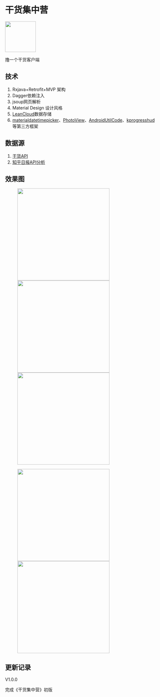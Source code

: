 # 干货集中营

<img src="https://github.com/lichenming0516/GankAndroid/blob/master/img/ic_launcher.png?raw=true" width="100" />

撸一个干货客户端

## 技术

1. Rxjava+Retrofit+MVP 架构
2. Dagger依赖注入
3. jsoup网页解析
4. Material Design 设计风格
5. [LeanCloud](https://leancloud.cn/)数据存储
6. [materialdatetimepicker](https://github.com/wdullaer/MaterialDateTimePicker)、[PhotoView](https://github.com/chrisbanes/PhotoView)、[AndroidUtilCode](https://github.com/Blankj/AndroidUtilCode)、[kprogresshud](https://github.com/Kaopiz/KProgressHUD) 等第三方框架


## 数据源

1. [干货API](http://gank.io/api)
2. [知乎日报API分析](https://github.com/izzyleung/ZhihuDailyPurify/wiki/%E7%9F%A5%E4%B9%8E%E6%97%A5%E6%8A%A5-API-%E5%88%86%E6%9E%90)


## 效果图

<figure class="third">
	<img src="https://raw.githubusercontent.com/lichenming0516/GankAndroid/master/img/GankAndroid_a.gif" width="300">
	<img src="https://raw.githubusercontent.com/lichenming0516/GankAndroid/master/img/GankAndroid_b.gif" width="300">
	<img src="https://raw.githubusercontent.com/lichenming0516/GankAndroid/master/img/GankAndroid_c.gif" width="300">
</figure>


<figure class="half">
	<img src="https://raw.githubusercontent.com/lichenming0516/GankAndroid/master/img/GankAndroid_d.gif" width="300">
	<img src="https://raw.githubusercontent.com/lichenming0516/GankAndroid/master/img/GankAndroid_e.gif" width="300">
</figure>


## 更新记录

V1.0.0

完成《干货集中营》初版
